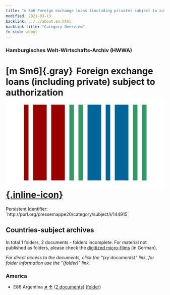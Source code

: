```yaml
---
title: "m Sm6 Foreign exchange loans (including private) subject to authorization"
modified: 2021-03-13
backlink: ../../about.en.html
backlink-title: "Category Overview"
fn-stub: about
---
```


### Hamburgisches Welt-Wirtschafts-Archiv (HWWA)

# [m Sm6]{.gray}&#8201; Foreign exchange loans (including private) subject to authorization &#160; [![Wikidata](/images/Wikidata-logo.svg "Wikidata"){.inline-icon}](http://www.wikidata.org/entity/Q104700260)

<div class="hint">Persistent Identifier: `http://purl.org/pressemappe20/category/subject/i/144915`</div>







## Countries-subject archives





In total 1 folders, 2 documents - folders incomplete.
For material not published as folders, please check the [digitized micro-films](/film/h1_sh.de.html) (in German).

_For direct access to the documents, click the "(xy documents)" link, for folder information use the "(folder)" link._



### America

- E86 Argentina [**&nearr;**](../../../geo/i/141692/about.en.html "Argentina (all folders)") [**&uarr;**](../../../geo/about.en.html#E86 "Country category system") (<a href="https://pm20.zbw.eu/iiifview/folder/sh/141692,144915" title="about: Argentina : Foreign exchange loans (including private) subject to authorization" target="_blank">2 documents</a>) ([folder](../../../../folder/sh/1416xx/141692/1449xx/144915/about.en.html))








